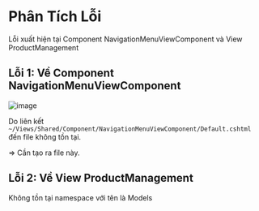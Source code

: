 ﻿# Phân Tích Lỗi

Lỗi xuất hiện tại Component NavigationMenuViewComponent và View ProductManagement

## Lỗi 1: Về Component NavigationMenuViewComponent

![image](https://user-images.githubusercontent.com/45689286/226090634-521b7226-f588-49f0-bbbb-f9f8ef2cf910.png)

Do liên kết `~/Views/Shared/Component/NavigationMenuViewComponent/Default.cshtml` đến file không tồn tại.

=> Cần tạo ra file này.

## Lỗi 2: Về View ProductManagement

Không tồn tại namespace với tên là Models
